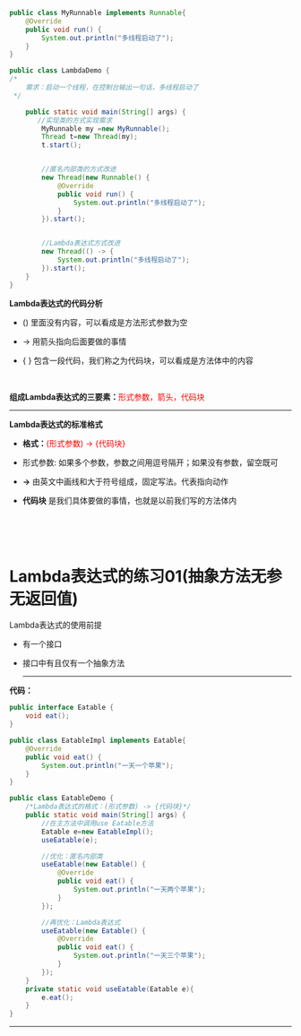```java
public class MyRunnable implements Runnable{
    @Override
    public void run() {
        System.out.println("多线程启动了");
    }
}
```
```java
public class LambdaDemo {
/*
    需求：启动一个线程，在控制台输出一句话，多线程启动了
 */

    public static void main(String[] args) {
       //实现类的方式实现需求
        MyRunnable my =new MyRunnable();
        Thread t=new Thread(my);
        t.start();


        //匿名内部类的方式改进
        new Thread(new Runnable() {
            @Override
            public void run() {
                System.out.println("多线程启动了");
            }
        }).start();


        //Lambda表达式方式改进
        new Thread(() -> {
            System.out.println("多线程启动了");
        }).start();
    }
}
```



**Lambda表达式的代码分析**

- ()    里面没有内容，可以看成是方法形式参数为空

- ->   用箭头指向后面要做的事情

- { }   包含一段代码，我们称之为代码块，可以看成是方法体中的内容

  ​           

**组成Lambda表达式的三要素：**<font color=red>形式参数，箭头，代码块</font>



------

**Lambda表达式的标准格式**

- **格式：**<font color=red>(形式参数) -> {代码块}</font>

- 形式参数:  如果多个参数，参数之间用逗号隔开；如果没有参数，留空既可

- **->**    由英文中画线和大于符号组成，固定写法。代表指向动作

- **代码块**    是我们具体要做的事情，也就是以前我们写的方法体内  



</br></br></br>

#                    Lambda表达式的练习01(抽象方法无参无返回值)

Lambda表达式的使用前提

- 有一个接口

- 接口中有且仅有一个抽象方法

  ------

  

**代码：**

```java
public interface Eatable {
    void eat();
}
```

```java
public class EatableImpl implements Eatable{
    @Override
    public void eat() {
        System.out.println("一天一个苹果");
    }
}

```

```java
public class EatableDemo {
    /*Lambda表达式的格式：(形式参数) -> {代码块}*/
    public static void main(String[] args) {
        //在主方法中调用use Eatable方法
        Eatable e=new EatableImpl();
        useEatable(e);

        //优化：匿名内部类
        useEatable(new Eatable() {
            @Override
            public void eat() {
                System.out.println("一天两个苹果");
            }
        });

        //再优化：Lambda表达式
        useEatable(new Eatable() {
            @Override
            public void eat() {
                System.out.println("一天三个苹果");
            }
        });
    }
    private static void useEatable(Eatable e){
        e.eat();
    }
}

```

------


